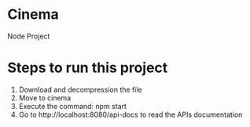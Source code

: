 # Cinema
Node Project

# Steps to run this project

1. Download and decompression the file
2. Move to cinema
3. Execute the command: npm start
3. Go to http://localhost:8080/api-docs to read the APIs documentation
